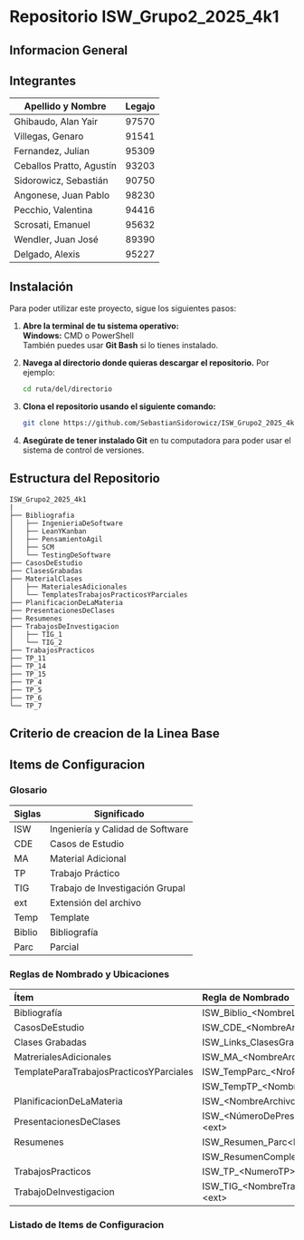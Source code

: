 # Repositorio ISW_Grupo2_2025_4k1

## Informacion General


## Integrantes

| Apellido y Nombre              | Legajo |
|--------------------------------|--------|
| Ghibaudo, Alan Yair           | 97570  |
| Villegas, Genaro              | 91541  |
| Fernandez, Julian             | 95309  |
| Ceballos Pratto, Agustín      | 93203  |
| Sidorowicz, Sebastián         | 90750  |
| Angonese, Juan Pablo          | 98230  |
| Pecchio, Valentina            | 94416  |
| Scrosati, Emanuel             | 95632  |
| Wendler, Juan José            | 89390  |
| Delgado, Alexis               | 95227  |


## Instalación

Para poder utilizar este proyecto, sigue los siguientes pasos:

1. **Abre la terminal de tu sistema operativo:**  
   **Windows:** CMD o PowerShell  
   También puedes usar **Git Bash** si lo tienes instalado.

2. **Navega al directorio donde quieras descargar el repositorio.** Por ejemplo:  
   ```bash
   cd ruta/del/directorio
   ```

3. **Clona el repositorio usando el siguiente comando:**  
   ```bash
   git clone https://github.com/SebastianSidorowicz/ISW_Grupo2_2025_4k1.git
   ```

4. **Asegúrate de tener instalado Git** en tu computadora para poder usar el sistema de control de versiones.

## Estructura del Repositorio

```
ISW_Grupo2_2025_4k1
|
├── Bibliografia
│   ├── IngenieriaDeSoftware
│   ├── LeanYKanban
│   ├── PensamientoAgil
│   ├── SCM
│   └── TestingDeSoftware
├── CasosDeEstudio
├── ClasesGrabadas
├── MaterialClases
│   ├── MaterialesAdicionales
│   └── TemplatesTrabajosPracticosYParciales
├── PlanificacionDeLaMateria
├── PresentacionesDeClases
├── Resumenes
├── TrabajosDeInvestigacion
│   ├── TIG_1
│   └── TIG_2
├── TrabajosPracticos
├── TP_11
├── TP_14
├── TP_15
├── TP_4
├── TP_5
├── TP_6
└── TP_7
```

## Criterio de creacion de la Linea Base 

## Items de Configuracion 

### Glosario

| Siglas  | Significado                              |
|---------|-----------------------------------------|
| ISW     | Ingeniería y Calidad de Software       |
| CDE     | Casos de Estudio                       |
| MA      | Material Adicional                     |
| TP      | Trabajo Práctico                       |
| TIG     | Trabajo de Investigación Grupal        |
| ext     | Extensión del archivo                  |
| Temp    | Template                                |
| Biblio  | Bibliografía                            |
| Parc    | Parcial                                |

### Reglas de Nombrado y Ubicaciones

| Ítem                                    | Regla de Nombrado                                                         |   Ubicación |
|:----------------------------------------|:--------------------------------------------------------------------------|------------:|
| Bibliografía                            | ISW_Biblio_\<NombreLibro>.pdf                                              |         nan |
| CasosDeEstudio                          | ISW_CDE_\<NombreArchivo>_\<Año>.\<ext>                                      |         nan |
| Clases Grabadas                         | ISW_Links_ClasesGrabadas_\<Curso>_\<Año>.\<ext>                             |         nan |
| MatrerialesAdicionales                  | ISW_MA_\<NombreArchivo>.\<ext>                                             |         nan |
| TemplateParaTrabajosPracticosYParciales | ISW_TempParc_\<NroParcial>_<Año>.\<ext>                                    |         nan |
|                                         | ISW_TempTP_\<NombreTemplate>_\<Año>.\<ext>                                  |         nan |
| PlanificacionDeLaMateria                | ISW_\<NombreArchivo>.\<ext>                                                |         nan |
| PresentacionesDeClases                  | ISW_\<NúmeroDePresentación>_<NombreDePresentación>.\<ext>                  |         nan |
| Resumenes                               | ISW_Resumen_Parc\<NroParcial>_\<Año>.\<ext>                                 |         nan |
|                                         | ISW\_ResumenCompleto\_<Año>.\<ext>                                        |         nan |
| TrabajosPracticos                       | ISW_TP_\<NumeroTP>_.\<ext>                                                 |         nan |
| TrabajoDeInvestigacion                  | ISW_TIG_\<NombreTrabajoInvestigacionGrupal>_\<Curso>.\<ext>                 |         nan |

### Listado de Items de Configuracion







